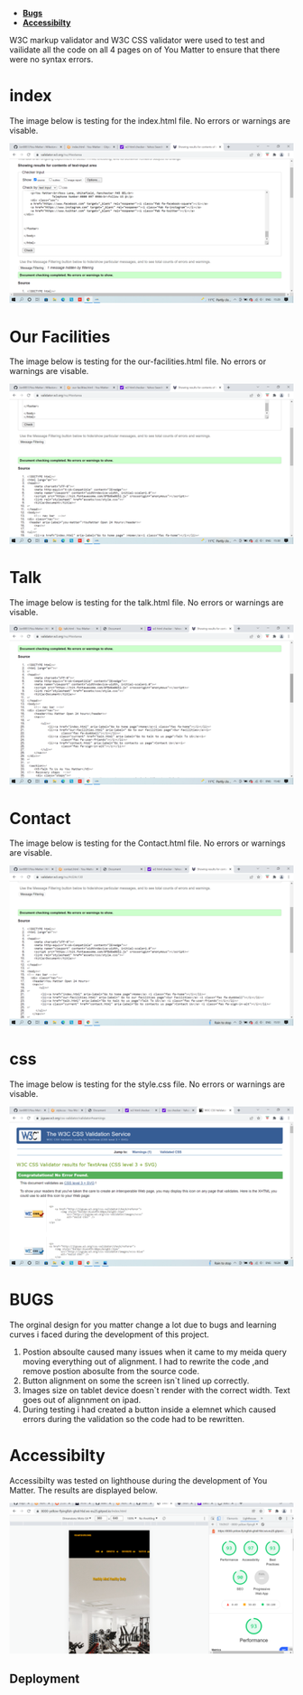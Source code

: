 
* [**Bugs**](<#bugs>)
* [**Accessibilty**](<#accessibility>)

W3C markup validator and W3C CSS validator were used to test and vailidate all the code on all 4  pages on of You Matter to ensure that there were no syntax errors.


 # index
 The image below is testing for the index.html file. No errors or warnings are visable. 

![Testing on W3C Html and CSS](assets/readme-images/index.png)
 # Our Facilities
 The image below is testing for the our-facilities.html file. No errors or warnings are visable. 

![Testing on W3C Html and CSS](assets/readme-images/ourfac.png)
 # Talk
 The image below is testing for the talk.html file. No errors or warnings are visable. 

![Testing on W3C Html and CSS](assets/readme-images/talk3.png)
 # Contact
 The image below is testing for the Contact.html file. No errors or warnings are visable. 

![Testing on W3C Html and CSS](assets/readme-images/contactpage.png)
 # css 
 The image below is testing for the  style.css file. No errors or warnings are visable. 

![Testing on W3C Html and CSS](assets/readme-images/cssval.png)

 
# BUGS
The orginal design for you matter change a lot due to bugs and learning curves i faced during the development of this project. 

  1. Postion absoulte caused many issues when it came to my meida query moving everything out of alignment. I had to rewrite the code ,and remove postion abosulte from the source code.
  2. Button alignment on some the screen isn`t lined up correctly.
  3. Images size on tablet device doesn`t render with the correct width. Text goes out of alignnment on ipad. 
  4. During testing i had created a button inside a elemnet which caused errors during the validation so the code had to be rewritten.


# Accessibilty
Accessibilty was tested on lighthouse during the development of You Matter. The results are displayed below.

![Accessibilty Testing](assets/readme-images/access.png)
## Deployment
